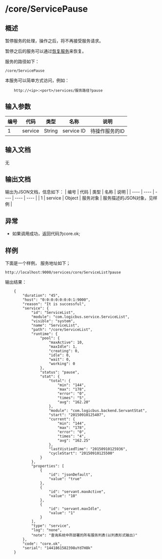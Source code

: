 # /core/ServicePause

## 概述

暂停服务的处理，操作之后，将不再接受服务请求。

暂停之后的服务可以通过[恢复服务](ServiceResume.md)来恢复。

服务的路径如下：
```
/core/ServicePause
```

本服务可以简单方式访问，例如：
```
	http://<ip>:<port>/services/服务路径?pause
```

## 输入参数
| 编号 | 代码 | 类型 | 名称 | 说明 |
| ---- | ---- | ---- | ---- | ---- |
| 1 | service | String | service ID  | 待操作服务的ID |

## 输入文档
无

## 输出文档

输出为JSON文档，信息如下：
| 编号 | 代码 | 类型 | 名称 | 说明 |
| ---- | ---- | ---- | ---- | ---- |
| 1 | service | Object | 服务对象  | 服务描述的JSON对象，见样例 |

## 异常
* 如果调用成功，返回代码为core.ok;

## 样例

下面是一个样例，
服务地址如下；
```
http://localhost:9000/services/core/ServiceList?pause
```
输出结果：
```
	{
	    "duration": "45", 
	    "host": "0:0:0:0:0:0:0:1:9000", 
	    "reason": "It is successful", 
	    "service": {
	        "id": "ServiceList", 
	        "module": "com.logicbus.service.ServiceList", 
	        "visible": "system", 
	        "name": "ServiceList", 
	        "path": "/core/ServiceList", 
	        "runtime": {
	            "pool": {
	                "maxActive": 10, 
	                "maxIdle": 1, 
	                "creating": 0, 
	                "idle": 0, 
	                "wait": 0, 
	                "working": 0
	            }, 
	            "status": "pause", 
	            "stat": {
	                "total": {
	                    "min": "144", 
	                    "max": "178", 
	                    "error": "0", 
	                    "times": "5", 
	                    "avg": "162.20"
	                }, 
	                "module": "com.logicbus.backend.ServantStat", 
	                "start": "20150910125407", 
	                "current": {
	                    "min": "144", 
	                    "max": "178", 
	                    "error": "0", 
	                    "times": "4", 
	                    "avg": "162.25"
	                }, 
	                "lastVistiedTime": "20150910125936", 
	                "cycleStart": "20150910125500"
	            }
	        }, 
	        "properties": [
	            {
	                "id": "jsonDefault", 
	                "value": "true"
	            }, 
	            {
	                "id": "servant.maxActive", 
	                "value": "10"
	            }, 
	            {
	                "id": "servant.maxIdle", 
	                "value": "1"
	            }
	        ], 
	        "type": "service", 
	        "log": "none", 
	        "note": "查询系统中所部署的所有服务列表(以列表形式输出)"
	    }, 
	    "code": "core.ok", 
	    "serial": "1441861582398uYd7H8k"
	}

```

